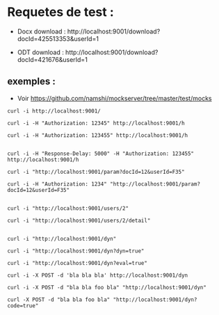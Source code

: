 Requetes de test :
================
                                     
  * Docx download  : http://localhost:9001/download?docId=425513353&userId=1

  * ODT download : http://localhost:9001/download?docId=421676&userId=1


  exemples :
  -----

  * Voir https://github.com/namshi/mockserver/tree/master/test/mocks

```
curl -i http://localhost:9001/

curl -i -H "Authorization: 12345" http://localhost:9001/h

curl -i -H "Authorization: 123455" http://localhost:9001/h


curl -i -H "Response-Delay: 5000" -H "Authorization: 123455" http://localhost:9001/h

curl -i "http://localhost:9001/param?docId=12&userId=F35"

curl -i -H "Authorization: 1234" "http://localhost:9001/param?docId=12&userId=F35"


curl -i "http://localhost:9001/users/2"

curl -i "http://localhost:9001/users/2/detail"


curl -i "http://localhost:9001/dyn"

curl -i "http://localhost:9001/dyn?dyn=true"

curl -i "http://localhost:9001/dyn?eval=true"

curl -i -X POST -d 'bla bla bla' http://localhost:9001/dyn

curl -i -X POST -d "bla bla foo bla" "http://localhost:9001/dyn"

curl -X POST -d "bla bla foo bla" "http://localhost:9001/dyn?code=true"

```